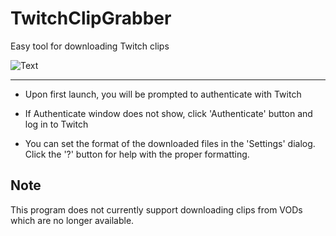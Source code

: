 # TwitchClipGrabber
Easy tool for downloading Twitch clips

![Text](https://i.imgur.com/0k7U5DN.png)

-----------------------------------------------------
- Upon first launch, you will be prompted to authenticate with Twitch
- If Authenticate window does not show, click 'Authenticate' button and log in to Twitch

- You can set the format of the downloaded files in the 'Settings' dialog. Click the '?' button for help with the proper formatting.

Note
---
This program does not currently support downloading clips from VODs which are no longer available.
